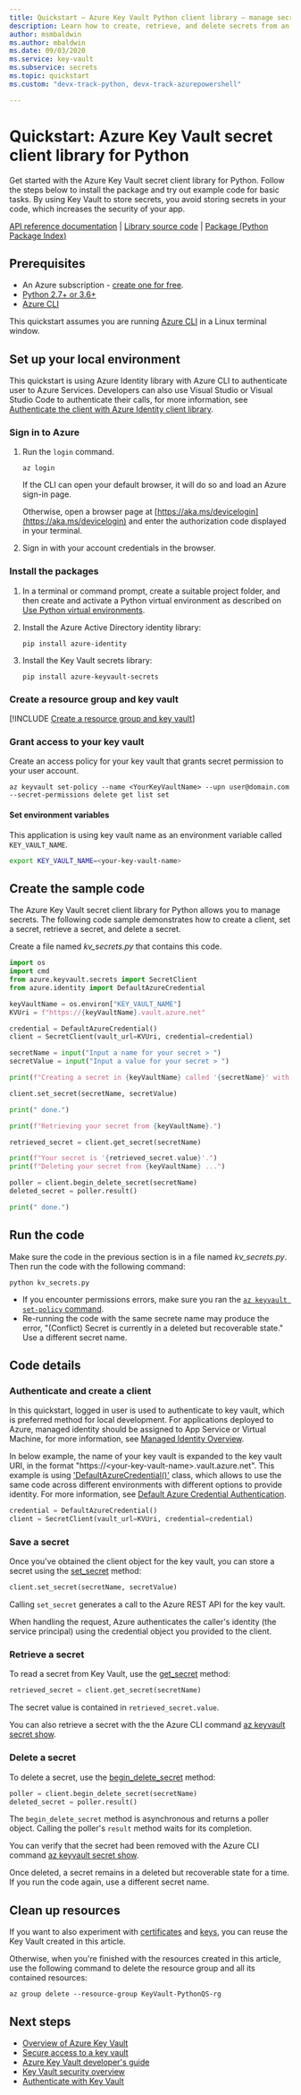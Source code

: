 ```yaml
---
title: Quickstart – Azure Key Vault Python client library – manage secrets
description: Learn how to create, retrieve, and delete secrets from an Azure key vault using the Python client library
author: msmbaldwin
ms.author: mbaldwin
ms.date: 09/03/2020
ms.service: key-vault
ms.subservice: secrets
ms.topic: quickstart
ms.custom: "devx-track-python, devx-track-azurepowershell"

---
```


# Quickstart: Azure Key Vault secret client library for Python

Get started with the Azure Key Vault secret client library for Python. Follow the steps below to install the package and try out example code for basic tasks. By using Key Vault to store secrets, you avoid storing secrets in your code, which increases the security of your app.

[API reference documentation](/python/api/overview/azure/keyvault-secrets-readme) | [Library source code](https://github.com/Azure/azure-sdk-for-python/tree/master/sdk/keyvault/azure-keyvault-secrets) | [Package (Python Package Index)](https://pypi.org/project/azure-keyvault-secrets/)

## Prerequisites

- An Azure subscription - [create one for free](https://azure.microsoft.com/free/?WT.mc_id=A261C142F).
- [Python 2.7+ or 3.6+](/azure/developer/python/configure-local-development-environment)
- [Azure CLI](/cli/azure/install-azure-cli)

This quickstart assumes you are running [Azure CLI](/cli/azure/install-azure-cli) in a Linux terminal window.


## Set up your local environment
This quickstart is using Azure Identity library with Azure CLI to authenticate user to Azure Services. Developers can also use Visual Studio or Visual Studio Code to authenticate their calls, for more information, see [Authenticate the client with Azure Identity client library](/python/api/overview/azure/identity-readme).

### Sign in to Azure

1. Run the `login` command.

    ```azurecli-interactive
    az login
    ```

    If the CLI can open your default browser, it will do so and load an Azure sign-in page.

    Otherwise, open a browser page at [https://aka.ms/devicelogin](https://aka.ms/devicelogin) and enter the
    authorization code displayed in your terminal.

2. Sign in with your account credentials in the browser.

### Install the packages

1. In a terminal or command prompt, create a suitable project folder, and then create and activate a Python virtual environment as described on [Use Python virtual environments](/azure/developer/python/configure-local-development-environment?tabs=cmd#use-python-virtual-environments).

1. Install the Azure Active Directory identity library:

    ```terminal
    pip install azure-identity
    ```


1. Install the Key Vault secrets library:

    ```terminal
    pip install azure-keyvault-secrets
    ```

### Create a resource group and key vault

[!INCLUDE [Create a resource group and key vault](../../../includes/key-vault-python-qs-rg-kv-creation.md)]

### Grant access to your key vault

Create an access policy for your key vault that grants secret permission to your user account.

```console
az keyvault set-policy --name <YourKeyVaultName> --upn user@domain.com --secret-permissions delete get list set
```

#### Set environment variables

This application is using key vault name as an environment variable called `KEY_VAULT_NAME`.

```bash
export KEY_VAULT_NAME=<your-key-vault-name>
```

## Create the sample code

The Azure Key Vault secret client library for Python allows you to manage secrets. The following code sample demonstrates how to create a client, set a secret, retrieve a secret, and delete a secret.

Create a file named *kv_secrets.py* that contains this code.

```python
import os
import cmd
from azure.keyvault.secrets import SecretClient
from azure.identity import DefaultAzureCredential

keyVaultName = os.environ["KEY_VAULT_NAME"]
KVUri = f"https://{keyVaultName}.vault.azure.net"

credential = DefaultAzureCredential()
client = SecretClient(vault_url=KVUri, credential=credential)

secretName = input("Input a name for your secret > ")
secretValue = input("Input a value for your secret > ")

print(f"Creating a secret in {keyVaultName} called '{secretName}' with the value '{secretValue}' ...")

client.set_secret(secretName, secretValue)

print(" done.")

print(f"Retrieving your secret from {keyVaultName}.")

retrieved_secret = client.get_secret(secretName)

print(f"Your secret is '{retrieved_secret.value}'.")
print(f"Deleting your secret from {keyVaultName} ...")

poller = client.begin_delete_secret(secretName)
deleted_secret = poller.result()

print(" done.")
```

## Run the code

Make sure the code in the previous section is in a file named *kv_secrets.py*. Then run the code with the following command:

```terminal
python kv_secrets.py
```

- If you encounter permissions errors, make sure you ran the [`az keyvault set-policy` command](#grant-access-to-your-key-vault).
- Re-running the code with the same secrete name may produce the error, "(Conflict) Secret <name> is currently in a deleted but recoverable state." Use a different secret name.

## Code details

### Authenticate and create a client

In this quickstart, logged in user is used to authenticate to key vault, which is preferred method for local development. For applications deployed to Azure, managed identity should be assigned to App Service or Virtual Machine, for more information, see [Managed Identity Overview](../../active-directory/managed-identities-azure-resources/overview.md).

In below example, the name of your key vault is expanded to the key vault URI, in the format "https://\<your-key-vault-name\>.vault.azure.net". This example is using  ['DefaultAzureCredential()'](/python/api/azure-identity/azure.identity.defaultazurecredential) class, which allows to use the same code across different environments with different options to provide identity. For more information, see [Default Azure Credential Authentication](/python/api/overview/azure/identity-readme). 

```python
credential = DefaultAzureCredential()
client = SecretClient(vault_url=KVUri, credential=credential)
```

### Save a secret

Once you've obtained the client object for the key vault, you can store a secret using the [set_secret](/python/api/azure-keyvault-secrets/azure.keyvault.secrets.secretclient?#set-secret-name--value----kwargs-) method: 

```python
client.set_secret(secretName, secretValue)
```

Calling `set_secret` generates a call to the Azure REST API for the key vault.

When handling the request, Azure authenticates the caller's identity (the service principal) using the credential object you provided to the client.

### Retrieve a secret

To read a secret from Key Vault, use the [get_secret](/python/api/azure-keyvault-secrets/azure.keyvault.secrets.secretclient?#get-secret-name--version-none----kwargs-) method:

```python
retrieved_secret = client.get_secret(secretName)
 ```

The secret value is contained in `retrieved_secret.value`.

You can also retrieve a secret with the the Azure CLI command [az keyvault secret show](/cli/azure/keyvault/secret?#az_keyvault_secret_show).

### Delete a secret

To delete a secret, use the [begin_delete_secret](/python/api/azure-keyvault-secrets/azure.keyvault.secrets.secretclient?#begin-delete-secret-name----kwargs-) method:

```python
poller = client.begin_delete_secret(secretName)
deleted_secret = poller.result()
```

The `begin_delete_secret` method is asynchronous and returns a poller object. Calling the poller's `result` method waits for its completion.

You can verify that the secret had been removed with the Azure CLI command [az keyvault secret show](/cli/azure/keyvault/secret?#az_keyvault_secret_show).

Once deleted, a secret remains in a deleted but recoverable state for a time. If you run the code again, use a different secret name.

## Clean up resources

If you want to also experiment with [certificates](../certificates/quick-create-python.md) and [keys](../keys/quick-create-python.md), you can reuse the Key Vault created in this article.

Otherwise, when you're finished with the resources created in this article, use the following command to delete the resource group and all its contained resources:

```azurecli
az group delete --resource-group KeyVault-PythonQS-rg
```

## Next steps

- [Overview of Azure Key Vault](../general/overview.md)
- [Secure access to a key vault](../general/security-features.md)
- [Azure Key Vault developer's guide](../general/developers-guide.md)
- [Key Vault security overview](../general/security-features.md)
- [Authenticate with Key Vault](../general/authentication.md)